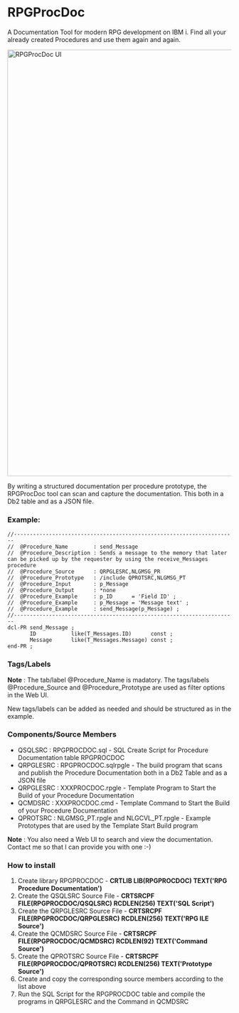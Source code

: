 # RPGProcDoc
A Documentation Tool for modern RPG development on IBM i. Find all your already created Procedures and use them again and again.


<img width="960" alt="RPGProcDoc UI" src="https://user-images.githubusercontent.com/44493349/110349266-d5494100-8032-11eb-950e-182c194bd181.png">


By writing a structured documentation per procedure prototype, the RPGProcDoc tool can scan and capture the documentation. This both in a Db2 table and as a JSON file.

### Example:

```
//----------------------------------------------------------------------
//  @Procedure_Name        : send_Message
//  @Procedure_Description : Sends a message to the memory that later can be picked up by the requester by using the receive_Messages procedure
//  @Procedure_Source      : QRPGLESRC,NLGMSG_PR
//  @Procedure_Prototype   : /include QPROTSRC,NLGMSG_PT
//  @Procedure_Input       : p_Message
//  @Procedure_Output      : *none
//  @Procedure_Example     : p_ID      = 'Field ID' ;
//  @Procedure_Example     : p_Message = 'Message text' ;
//  @Procedure_Example     : send_Message(p_Message) ;
//----------------------------------------------------------------------
dcl-PR send_Message ;
       ID           like(T_Messages.ID)      const ;
       Message      like(T_Messages.Message) const ;
end-PR ;
```
### Tags/Labels

**Note** : The tab/label @Procedure_Name is madatory. The tags/labels @Procedure_Source and @Procedure_Prototype are used as filter options in the Web UI.

New tags/labels can be added as needed and should be structured as in the example.

### Components/Source Members 

* QSQLSRC : RPGPROCDOC.sql - SQL Create Script for Procedure Documentation table RPGPROCDOC
* QRPGLESRC : RPGPROCDOC.sqlrpgle - The build program that scans and publish the Procedure Documentation both in a Db2 Table and as a JSON file
* QRPGLESRC : XXXPROCDOC.rpgle - Template Program to Start the Build of your Procedure Documentation
* QCMDSRC : XXXPROCDOC.cmd - Template Command to Start the Build of your Procedure Documentation
* QPROTSRC : NLGMSG_PT.rpgle and NLGCVL_PT.rpgle - Example Prototypes that are used by the Template Start Build program

**Note** : You also need a Web UI to search and view the documentation. Contact me so that I can provide you with one :-)

### How to install

1. Create library RPGPROCDOC - **CRTLIB LIB(RPGPROCDOC) TEXT('RPG Procedure Documentation')**
2. Create the QSQLSRC Source File - **CRTSRCPF FILE(RPGPROCDOC/QSQLSRC) RCDLEN(256) TEXT('SQL Script')**
3. Create the QRPGLESRC Source File - **CRTSRCPF FILE(RPGPROCDOC/QRPGLESRC) RCDLEN(256) TEXT('RPG ILE Source')**
4. Create the QCMDSRC Source File - **CRTSRCPF FILE(RPGPROCDOC/QCMDSRC) RCDLEN(92) TEXT('Command Source')**
5. Create the QPROTSRC Source File - **CRTSRCPF FILE(RPGPROCDOC/QPROTSRC) RCDLEN(256) TEXT('Prototype Source')**
6. Create and copy the corresponding source members according to the list above
7. Run the SQL Script for the RPGPROCDOC table and compile the programs in QRPGLESRC and the Command in QCMDSRC 
